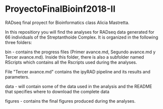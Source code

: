 # ProyectoFinalBioinf2018-II

RADseq final proyect for Bioinformatics class Alicia Mastretta.


In this repositiory you will find the analyses for RADseq data generated for 66 individuals of the Streptanthoide Complex. It is organized in the following three folders:

bin - contains the progress files (Primer avance.md, Segundo avance.md y Tercer avance.md). Inside this folder, there is also a subfolder named RScripts which contains all the Rscripts used during the analyses.

File "Tercer avance.md" contains the ipyRAD pipeline and its results and parameters.

data - will contain some of the data used in the analysis and the README that specifies where to download the complete data

figures - contains the final figures produced during the analyses.
